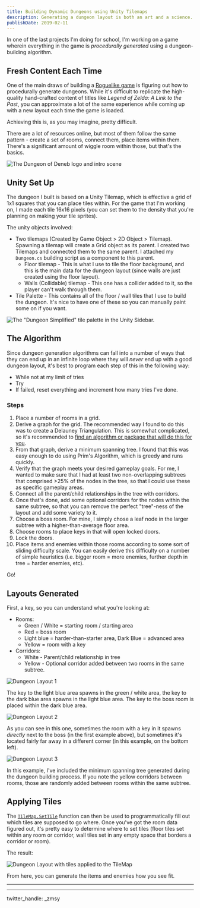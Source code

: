 ```yaml
---
title: Building Dynamic Dungeons using Unity Tilemaps
description: Generating a dungeon layout is both an art and a science. There's a lot of confusingly different approaches, and here's how I tackled the problem.
publishDate: 2019-02-11
---
```


In one of the last projects I'm doing for school, I'm working on a game wherein everything in the game is _procedurally generated_ using a dungeon-building algorithm.

## Fresh Content Each Time

One of the main draws of building a [Roguelike game](https://en.wikipedia.org/wiki/Roguelike) is figuring out how to procedurally generate dungeons. While it's difficult to replicate the high-quality hand-crafted content of titles like _Legend of Zelda: A Link to the Past_, you can approximate a lot of the same experience while coming up with a new layout each time the game is loaded. 

Achieving this is, as you may imagine, pretty difficult.

There are a lot of resources online, but most of them follow the same pattern - create a set of rooms, connect them, place items within them. There's a significant amount of wiggle room within those, but that's the basics.

![The Dungeon of Deneb logo and intro scene](dungeon_of_deneb_capture.png)

## Unity Set Up

The dungeon I built is based on a Unity Tilemap, which is effective a grid of 1x1 squares that you can place tiles within. For the game that I'm working on, I made each tile 16x16 pixels (you can set them to the density that you're planning on making your tile sprites).

The unity objects involved:

* Two tilemaps (Created by Game Object > 2D Object > Tilemap). Spawning a tilemap will create a Grid object as its parent. I created two Tilemaps and connected them to the same parent. I attached my `Dungeon.cs` building script as a component to this parent.
    * Floor tilemap - This is what I use to tile the floor background, and this is the main data for the dungeon layout (since walls are just created using the floor layout).
    * Walls (Collidable) tilemap - This one has a collider added to it, so the player can't walk through them.
* Tile Palette - This contains all of the floor / wall tiles that I use to build the dungeon. It's nice to have one of these so you can manually paint some on if you want.

![The "Dungeon Simplified" tile palette in the Unity Sidebar.](tile_palette.png)

## The Algorithm

Since dungeon generation algorithms can fall into a number of ways that they can end up in an infinite loop where they will _never_ end up with a good dungeon layout, it's best to program each step of this in the following way:

- While not at my limit of tries
- Try
- If failed, reset everything and increment how many tries I've done.

### Steps

1. Place a number of rooms in a grid.
2. Derive a graph for the grid. The recommended way I found to do this was to create a Delauney Triangulation. This is somewhat complicated, so it's recommended to [find an algorithm or package that will do this for you](http://www.personal.psu.edu/cxc11/AERSP560/DELAUNEY/13_Two_algorithms_Delauney.pdf).
3. From that graph, derive a minimum spanning tree. I found that this was easy enough to do using Prim's Algorithm, which is greedy and runs quickly.
4. Verify that the graph meets your desired gameplay goals. For me, I wanted to make sure that I had at least two non-overlapping subtrees that comprised >25% of the nodes in the tree, so that I could use these as specific gameplay areas.
5. Connect all the parent/child relationships in the tree with corridors.
6. Once that's done, add some optional corridors for the nodes within the same subtree, so that you can remove the perfect "tree"-ness of the layout and add some variety to it.
7. Choose a boss room. For mine, I simply chose a leaf node in the larger subtree with a higher-than-average floor area.
8. Choose rooms to place keys in that will open locked doors.
9. Lock the doors.
10. Place items and enemies within those rooms according to some sort of sliding difficulty scale. You can easily derive this difficulty on a number of simple heuristics (i.e. bigger room = more enemies, further depth in tree = harder enemies, etc).

Go!

## Layouts Generated

First, a key, so you can understand what you're looking at:

* Rooms:
    * Green / White = starting room / starting area
    * Red = boss room
    * Light blue = harder-than-starter area, Dark Blue = advanced area
    * Yellow = room with a key
* Corridors:
    * White - Parent/child relationship in tree
    * Yellow - Optional corridor added between two rooms in the same subtree.

![Dungeon Layout 1](dungeon_layout_1.png)

The key to the light blue area spawns in the green / white area, the key to the dark blue area spawns in the light blue area. The key to the boss room is placed within the dark blue area.

![Dungeon Layout 2](dungeon_layout_2.png)

As you can see in this one, sometimes the room with a key in it spawns _directly_ next to the boss (in the first example above), but sometimes it's located fairly far away in a different corner (in this example, on the bottom left).

![Dungeon Layout 3](dungeon_layout_3.png)

In this example, I've included the minimum spanning tree generated during the dungeon building process. If you note the yellow corridors between rooms, those are randomly added between rooms within the same subtree.

## Applying Tiles

The [`TileMap.SetTile`](https://docs.unity3d.com/ScriptReference/Tilemaps.Tilemap.SetTile.html) function can then be used to programmatically fill out which tiles are supposed to go where. Once you've got the room data figured out, it's pretty easy to determine where to set tiles (floor tiles set within any room or corridor, wall tiles set in any empty space that borders a corridor or room).

The result:

![Dungeon Layout with tiles applied to the TileMap](dungeon_layout_tiled.png)

From here, you can generate the items and enemies how you see fit.

---
---
twitter_handle: _zmsy
